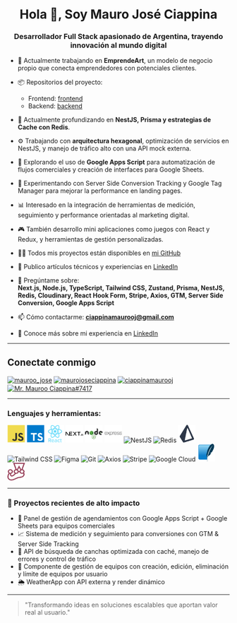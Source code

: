 <h1 align="center">Hola 👋, Soy Mauro José Ciappina</h1>
<h3 align="center">Desarrollador Full Stack apasionado de Argentina, trayendo innovación al mundo digital</h3>

- 🔭 Actualmente trabajando en **EmprendeArt**, un modelo de negocio propio que conecta emprendedores con potenciales clientes.
- 📦 Repositorios del proyecto:
  - Frontend: [frontend](https://github.com/mauroociappinaph/frontend)
  - Backend: [backend](https://github.com/mauroociappinaph/backend)

- 🌱 Actualmente profundizando en **NestJS, Prisma y estrategias de Cache con Redis**.
- ⚙️ Trabajando con **arquitectura hexagonal**, optimización de servicios en NestJS, y manejo de tráfico alto con una API mock externa.
- 🧠 Explorando el uso de **Google Apps Script** para automatización de flujos comerciales y creación de interfaces para Google Sheets.
- 🚀 Experimentando con Server Side Conversion Tracking y Google Tag Manager para mejorar la performance en landing pages.
- 📊 Interesado en la integración de herramientas de medición, seguimiento y performance orientadas al marketing digital.
- 🎮 También desarrollo mini aplicaciones como juegos con React y Redux, y herramientas de gestión personalizadas.

- 👨‍💻 Todos mis proyectos están disponibles en [mi GitHub](https://github.com/mauroociappinaph)
- 📝 Publico artículos técnicos y experiencias en [LinkedIn](https://www.linkedin.com/in/maurojoseciappina/)
- 💬 Pregúntame sobre:  
  **Next.js, Node.js, TypeScript, Tailwind CSS, Zustand, Prisma, NestJS, Redis, Cloudinary, React Hook Form, Stripe, Axios, GTM, Server Side Conversion, Google Apps Script**
- 📫 Cómo contactarme: **ciappinamaurooj@gmail.com**
- 📄 Conoce más sobre mi experiencia en [LinkedIn](https://www.linkedin.com/in/maurojoseciappina/)

---

<h2 align="left">Conectate conmigo</h2>
<p align="left">
<a href="https://twitter.com/mauroo_jose" target="blank"><img align="center" src="https://raw.githubusercontent.com/rahuldkjain/github-profile-readme-generator/master/src/images/icons/Social/twitter.svg" alt="mauroo_jose" height="30" width="40" /></a>
<a href="https://www.linkedin.com/in/maurojoseciappina/" target="blank"><img align="center" src="https://raw.githubusercontent.com/rahuldkjain/github-profile-readme-generator/master/src/images/icons/Social/linked-in-alt.svg" alt="maurojoseciappina" height="30" width="40" /></a>
<a href="https://www.hackerrank.com/ciappinamaurooj" target="blank"><img align="center" src="https://raw.githubusercontent.com/rahuldkjain/github-profile-readme-generator/master/src/images/icons/Social/hackerrank.svg" alt="ciappinamaurooj" height="30" width="40" /></a>
<a href="https://discord.com/users/7417" target="blank"><img align="center" src="https://raw.githubusercontent.com/rahuldkjain/github-profile-readme-generator/master/src/images/icons/Social/discord.svg" alt="Mr. Mauroo Ciappina#7417" height="30" width="40" /></a>
</p>

---

<h3 align="left">Lenguajes y herramientas:</h3>
<p align="left">
  <img src="https://raw.githubusercontent.com/devicons/devicon/master/icons/javascript/javascript-original.svg" alt="JavaScript" width="40" height="40"/>
  <img src="https://raw.githubusercontent.com/devicons/devicon/master/icons/typescript/typescript-original.svg" alt="TypeScript" width="40" height="40"/>
  <img src="https://raw.githubusercontent.com/devicons/devicon/master/icons/react/react-original-wordmark.svg" alt="React" width="40" height="40"/>
  <img src="https://raw.githubusercontent.com/devicons/devicon/master/icons/nextjs/nextjs-original-wordmark.svg" alt="Next.js" width="40" height="40"/>
  <img src="https://raw.githubusercontent.com/devicons/devicon/master/icons/nodejs/nodejs-original-wordmark.svg" alt="Node.js" width="40" height="40"/>
  <img src="https://raw.githubusercontent.com/devicons/devicon/master/icons/express/express-original-wordmark.svg" alt="Express" width="40" height="40"/>
  <img src="https://www.vectorlogo.zone/logos/nestjs/nestjs-icon.svg" alt="NestJS" width="40" height="40"/>
  <img src="https://www.vectorlogo.zone/logos/redis/redis-icon.svg" alt="Redis" width="40" height="40"/>
  <img src="https://raw.githubusercontent.com/devicons/devicon/master/icons/prisma/prisma-original.svg" alt="Prisma" width="40" height="40"/>
  <img src="https://www.vectorlogo.zone/logos/tailwindcss/tailwindcss-icon.svg" alt="Tailwind CSS" width="40" height="40"/>
  <img src="https://www.vectorlogo.zone/logos/figma/figma-icon.svg" alt="Figma" width="40" height="40"/>
  <img src="https://www.vectorlogo.zone/logos/git-scm/git-scm-icon.svg" alt="Git" width="40" height="40"/>
  <img src="https://www.vectorlogo.zone/logos/axios/axios-icon.svg" alt="Axios" width="40" height="40"/>
  <img src="https://www.vectorlogo.zone/logos/stripe/stripe-icon.svg" alt="Stripe" width="40" height="40"/>
  <img src="https://www.vectorlogo.zone/logos/google_cloud/google_cloud-icon.svg" alt="Google Cloud" width="40" height="40"/>
  <img src="https://raw.githubusercontent.com/devicons/devicon/master/icons/sqlite/sqlite-original.svg" alt="SQLite" width="40" height="40"/>
  <img src="https://raw.githubusercontent.com/devicons/devicon/master/icons/jest/jest-plain.svg" alt="Jest" width="40" height="40"/>
</p>

---

<h3>🚀 Proyectos recientes de alto impacto</h3>

- 🔐 Panel de gestión de agendamientos con Google Apps Script + Google Sheets para equipos comerciales
- 📈 Sistema de medición y seguimiento para conversiones con GTM & Server Side Tracking
- 🧠 API de búsqueda de canchas optimizada con caché, manejo de errores y control de tráfico
- 👥 Componente de gestión de equipos con creación, edición, eliminación y límite de equipos por usuario
- 🌦️ WeatherApp con API externa y render dinámico

---

> "Transformando ideas en soluciones escalables que aportan valor real al usuario."
